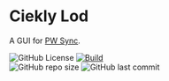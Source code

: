 # Ciekly Lod
A GUI for [PW Sync](https://github.com/PW-Sync).

![GitHub License](https://img.shields.io/github/license/PW-Sync/ciekly_lod)
[![Build](https://github.com/PW-Sync/ciekly_lod/actions/workflows/rust.yml/badge.svg)](https://github.com/PW-Sync/ciekly_lod/actions/workflows/rust.yml)
<br>
![GitHub repo size](https://img.shields.io/github/repo-size/PW-Sync/ciekly_lod)
![GitHub last commit](https://img.shields.io/github/last-commit/PW-Sync/ciekly_lod)
